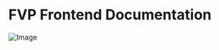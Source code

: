 # FVP Frontend Documentation

![Image](https://github.com/user-attachments/assets/401154ff-2157-48b1-ba00-b31717a689e6)
